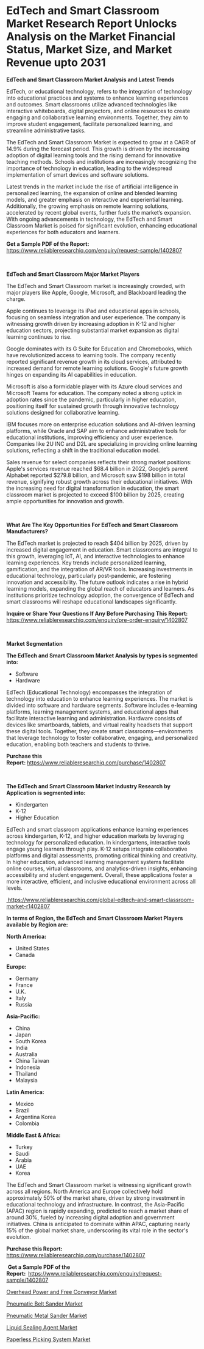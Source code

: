 <p><h1>EdTech and Smart Classroom Market Research Report Unlocks Analysis on the Market Financial Status, Market Size, and Market Revenue upto 2031</h1></p><p><strong>EdTech and Smart Classroom Market Analysis and Latest Trends</strong></p>
<p><p>EdTech, or educational technology, refers to the integration of technology into educational practices and systems to enhance learning experiences and outcomes. Smart classrooms utilize advanced technologies like interactive whiteboards, digital projectors, and online resources to create engaging and collaborative learning environments. Together, they aim to improve student engagement, facilitate personalized learning, and streamline administrative tasks.</p><p>The EdTech and Smart Classroom Market is expected to grow at a CAGR of 14.9% during the forecast period. This growth is driven by the increasing adoption of digital learning tools and the rising demand for innovative teaching methods. Schools and institutions are increasingly recognizing the importance of technology in education, leading to the widespread implementation of smart devices and software solutions.</p><p>Latest trends in the market include the rise of artificial intelligence in personalized learning, the expansion of online and blended learning models, and greater emphasis on interactive and experiential learning. Additionally, the growing emphasis on remote learning solutions, accelerated by recent global events, further fuels the market’s expansion. With ongoing advancements in technology, the EdTech and Smart Classroom Market is poised for significant evolution, enhancing educational experiences for both educators and learners.</p></p>
<p><strong>Get a Sample PDF of the Report:&nbsp;</strong> <a href="https://www.reliableresearchiq.com/enquiry/request-sample/1402807?utm_campaign=1087&utm_medium=2&utm_source=Github&utm_content=ia&utm_term=23102024&utm_id=edtech-and-smart-classroom">https://www.reliableresearchiq.com/enquiry/request-sample/1402807</a></p>
<p>&nbsp;</p>
<p><strong>EdTech and Smart Classroom Major Market Players</strong></p>
<p><p>The EdTech and Smart Classroom market is increasingly crowded, with major players like Apple, Google, Microsoft, and Blackboard leading the charge. </p><p>Apple continues to leverage its iPad and educational apps in schools, focusing on seamless integration and user experience. The company is witnessing growth driven by increasing adoption in K-12 and higher education sectors, projecting substantial market expansion as digital learning continues to rise.</p><p>Google dominates with its G Suite for Education and Chromebooks, which have revolutionized access to learning tools. The company recently reported significant revenue growth in its cloud services, attributed to increased demand for remote learning solutions. Google's future growth hinges on expanding its AI capabilities in education.</p><p>Microsoft is also a formidable player with its Azure cloud services and Microsoft Teams for education. The company noted a strong uptick in adoption rates since the pandemic, particularly in higher education, positioning itself for sustained growth through innovative technology solutions designed for collaborative learning.</p><p>IBM focuses more on enterprise education solutions and AI-driven learning platforms, while Oracle and SAP aim to enhance administrative tools for educational institutions, improving efficiency and user experience. Companies like 2U INC and D2L are specializing in providing online learning solutions, reflecting a shift in the traditional education model.</p><p>Sales revenue for select companies reflects their strong market positions: Apple's services revenue reached $68.4 billion in 2022, Google’s parent Alphabet reported $279.8 billion, and Microsoft saw $198 billion in total revenue, signifying robust growth across their educational initiatives. With the increasing need for digital transformation in education, the smart classroom market is projected to exceed $100 billion by 2025, creating ample opportunities for innovation and growth.</p></p>
<p>&nbsp;</p>
<p><strong>What Are The Key Opportunities For EdTech and Smart Classroom Manufacturers?</strong></p>
<p><p>The EdTech market is projected to reach $404 billion by 2025, driven by increased digital engagement in education. Smart classrooms are integral to this growth, leveraging IoT, AI, and interactive technologies to enhance learning experiences. Key trends include personalized learning, gamification, and the integration of AR/VR tools. Increasing investments in educational technology, particularly post-pandemic, are fostering innovation and accessibility. The future outlook indicates a rise in hybrid learning models, expanding the global reach of educators and learners. As institutions prioritize technology adoption, the convergence of EdTech and smart classrooms will reshape educational landscapes significantly.</p></p>
<p><strong>Inquire or Share Your Questions If Any Before Purchasing This Report:</strong> <a href="https://www.reliableresearchiq.com/enquiry/pre-order-enquiry/1402807?utm_campaign=1087&utm_medium=2&utm_source=Github&utm_content=ia&utm_term=23102024&utm_id=edtech-and-smart-classroom">https://www.reliableresearchiq.com/enquiry/pre-order-enquiry/1402807</a></p>
<p>&nbsp;</p>
<p><strong>Market Segmentation</strong></p>
<p><strong>The EdTech and Smart Classroom Market Analysis by types is segmented into:</strong></p>
<p><ul><li>Software</li><li>Hardware</li></ul></p>
<p><p>EdTech (Educational Technology) encompasses the integration of technology into education to enhance learning experiences. The market is divided into software and hardware segments. Software includes e-learning platforms, learning management systems, and educational apps that facilitate interactive learning and administration. Hardware consists of devices like smartboards, tablets, and virtual reality headsets that support these digital tools. Together, they create smart classrooms—environments that leverage technology to foster collaborative, engaging, and personalized education, enabling both teachers and students to thrive.</p></p>
<p><strong>Purchase this Report:&nbsp;</strong><a href="https://www.reliableresearchiq.com/purchase/1402807?utm_campaign=1087&utm_medium=2&utm_source=Github&utm_content=ia&utm_term=23102024&utm_id=edtech-and-smart-classroom">https://www.reliableresearchiq.com/purchase/1402807</a></p>
<p>&nbsp;</p>
<p><strong>The EdTech and Smart Classroom Market Industry Research by Application is segmented into:</strong></p>
<p><ul><li>Kindergarten</li><li>K-12</li><li>Higher Education</li></ul></p>
<p><p>EdTech and smart classroom applications enhance learning experiences across kindergarten, K-12, and higher education markets by leveraging technology for personalized education. In kindergartens, interactive tools engage young learners through play. K-12 setups integrate collaborative platforms and digital assessments, promoting critical thinking and creativity. In higher education, advanced learning management systems facilitate online courses, virtual classrooms, and analytics-driven insights, enhancing accessibility and student engagement. Overall, these applications foster a more interactive, efficient, and inclusive educational environment across all levels.</p></p>
<p><a href="https://www.reliableresearchiq.com/global-edtech-and-smart-classroom-market-r1402807?utm_campaign=1087&utm_medium=2&utm_source=Github&utm_content=ia&utm_term=23102024&utm_id=edtech-and-smart-classroom">&nbsp;https://www.reliableresearchiq.com/global-edtech-and-smart-classroom-market-r1402807</a></p>
<p><strong>In terms of Region, the EdTech and Smart Classroom Market Players available by Region are:</strong></p>
<p>
    <p> <strong> North America: </strong>
        <ul>
            <li>United States</li>
            <li>Canada</li>
        </ul>
        </p> 
    <p> <strong> Europe: </strong>
        <ul>
            <li>Germany</li>
            <li>France</li>
            <li>U.K.</li>
            <li>Italy</li>
            <li>Russia</li>
        </ul>
        </p> 
    <p> <strong> Asia-Pacific: </strong>
        <ul>
            <li>China</li>
            <li>Japan</li>
            <li>South Korea</li>
            <li>India</li>
            <li>Australia</li>
            <li>China Taiwan</li>
            <li>Indonesia</li>
            <li>Thailand</li>
            <li>Malaysia</li>
        </ul>
        </p> 
    <p> <strong> Latin America: </strong>
        <ul>
            <li>Mexico</li>
            <li>Brazil</li>
            <li>Argentina Korea</li>
            <li>Colombia</li>
        </ul>
        </p> 
    <p> <strong> Middle East & Africa: </strong>
        <ul>
            <li>Turkey</li>
            <li>Saudi</li>
            <li>Arabia</li>
            <li>UAE</li>
            <li>Korea</li>
        </ul>
    </p>
    </p>
<p><p>The EdTech and Smart Classroom market is witnessing significant growth across all regions. North America and Europe collectively hold approximately 50% of the market share, driven by strong investment in educational technology and infrastructure. In contrast, the Asia-Pacific (APAC) region is rapidly expanding, predicted to reach a market share of around 30%, fueled by increasing digital adoption and government initiatives. China is anticipated to dominate within APAC, capturing nearly 15% of the global market share, underscoring its vital role in the sector's evolution.</p></p>
<p><strong>Purchase this Report: </strong><a href="https://www.reliableresearchiq.com/purchase/1402807?utm_campaign=1087&utm_medium=2&utm_source=Github&utm_content=ia&utm_term=23102024&utm_id=edtech-and-smart-classroom">https://www.reliableresearchiq.com/purchase/1402807</a></p>
<p>&nbsp;<strong>Get a Sample PDF of the Report:&nbsp;&nbsp;</strong><a href="https://www.reliableresearchiq.com/enquiry/request-sample/1402807?utm_campaign=1087&utm_medium=2&utm_source=Github&utm_content=ia&utm_term=23102024&utm_id=edtech-and-smart-classroom">https://www.reliableresearchiq.com/enquiry/request-sample/1402807</a></p>
<p><strong></strong></p>
<p><p><a href="https://issuu.com/reportprime-2/docs/overhead-power-and-free-conveyor-ma_c9b432ef9507c1?utm_campaign=1087&utm_medium=2&utm_source=Github&utm_content=ia&utm_term=23102024&utm_id=edtech-and-smart-classroom">Overhead Power and Free Conveyor Market</a></p><p><a href="https://github.com/benjigwozdzus/Market-Research-Report-List-1/blob/main/pneumatic-belt-sander-market.md?utm_campaign=1087&utm_medium=2&utm_source=Github&utm_content=ia&utm_term=23102024&utm_id=edtech-and-smart-classroom">Pneumatic Belt Sander Market</a></p><p><a href="https://github.com/vitacbq/Market-Research-Report-List-1/blob/main/pneumatic-metal-sander-market.md?utm_campaign=1087&utm_medium=2&utm_source=Github&utm_content=ia&utm_term=23102024&utm_id=edtech-and-smart-classroom">Pneumatic Metal Sander Market</a></p><p><a href="https://www.linkedin.com/pulse/regional-adaptations-global-liquid-sealing-agent-market-trends-ks6ie?utm_campaign=1087&utm_medium=2&utm_source=Github&utm_content=ia&utm_term=23102024&utm_id=edtech-and-smart-classroom">Liquid Sealing Agent Market</a></p><p><a href="https://issuu.com/reportprime-2/docs/paperless-picking-system-market-siz_637804c32e6390?utm_campaign=1087&utm_medium=2&utm_source=Github&utm_content=ia&utm_term=23102024&utm_id=edtech-and-smart-classroom">Paperless Picking System Market</a></p></p>